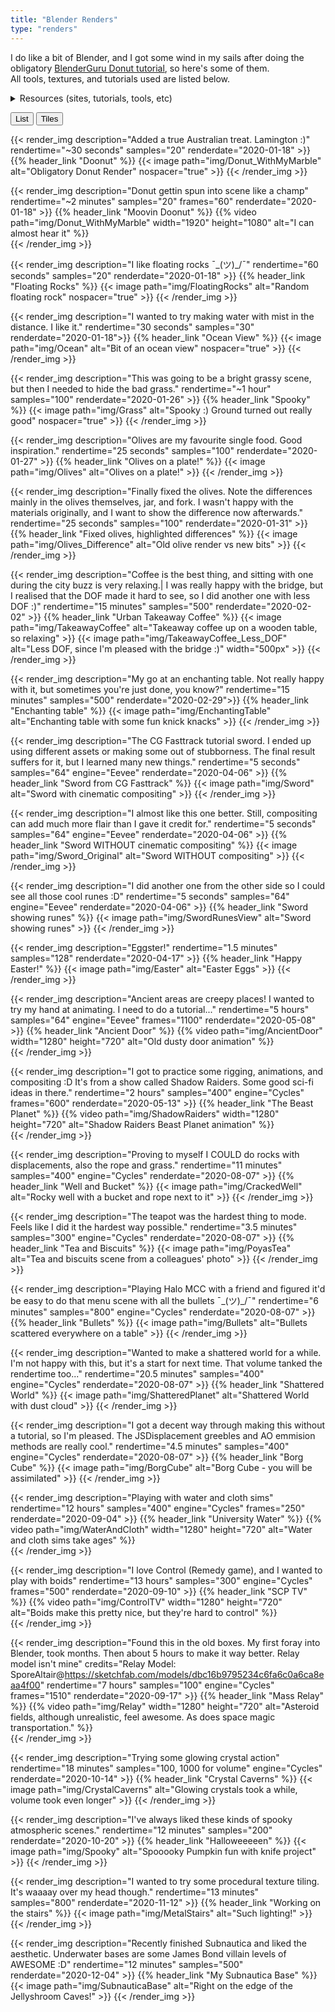 ```yaml
---
title: "Blender Renders"
type: "renders"
---
```


I do like a bit of Blender, and I got some wind in my sails after doing the obligatory [BlenderGuru Donut tutorial](https://www.youtube.com/watch?v=TPrnSACiTJ4), so here's some of them.  
All tools, textures, and tutorials used are listed below.    

<!--more-->  

<details class="render-resources">
  <summary>Resources (sites, tutorials, tools, etc)</summary>
  <h2>Sites</h2>

  - [Poligon](https://www.poliigon.com/)  
  - [HDRIHaven](https://hdrihaven.com/)  
  - [Quixel](https://quixel.com/megascans/home/)
  - Models: [Mixamo](https://www.mixamo.com/)   

  <h2>Tools</h2>

  - [Blender](https://www.blender.org/) - Makes all this possible  
  - [Paint.NET](https://www.getpaint.net/) - Easy quick image editor  
  - [GIMP](https://www.gimp.org/) - xplat alternative  
  - [JSDisplacement](https://windmillart.net/?p=jsplacement) - Greeble generator  

  <h2>Tutorials</h2>

  - [The infamous doughnut](https://www.youtube.com/watch?v=TPrnSACiTJ4) - You gotta do it!  
  - [Anvil](https://www.youtube.com/watch?v=yi87Dap_WOc) - Modelling  
  - [Sword](https://www.youtube.com/watch?v=zHv4VDoCwYc) - Eevee
  - [Borg Cube](https://www.blendernation.com/2020/04/08/create-a-borg-cube-using-displacements/)  - Cool displacements  
</details>

<p class="render-toggle-buttons">
  <button id="render-list-button" class="selected" onclick="toggleRenderDisplay()">
    List
  </button>
  <button id="render-tiles-button" onclick="toggleRenderDisplay()">
    Tiles
  </button>
</p>

<div class="render-images" id="render-images">
{{< render_img description="Added a true Australian treat. Lamington :)" rendertime="~30 seconds" samples="20" renderdate="2020-01-18" >}}
{{% header_link "Doonut" %}}
{{< image path="img/Donut_WithMyMarble" alt="Obligatory Donut Render" nospacer="true" >}}
{{< /render_img >}}  

{{< render_img description="Donut gettin spun into scene like a champ" rendertime="~2 minutes" samples="20" frames="60" renderdate="2020-01-18" >}}
{{% header_link "Moovin Doonut" %}}
{{% video path="img/Donut_WithMyMarble" width="1920" height="1080" alt="I can almost hear it" %}}  
{{< /render_img >}}

{{< render_img description="I like floating rocks ¯\_(ツ)_/¯" rendertime="60 seconds" samples="20" renderdate="2020-01-18" >}}
{{% header_link "Floating Rocks" %}}
{{< image path="img/FloatingRocks" alt="Random floating rock" nospacer="true" >}}
{{< /render_img >}}  

{{< render_img description="I wanted to try making water with mist in the distance. I like it." rendertime="30 seconds" samples="30"  renderdate="2020-01-18">}}
{{% header_link "Ocean View" %}}
{{< image path="img/Ocean" alt="Bit of an ocean view" nospacer="true" >}}
{{< /render_img >}}  

{{< render_img description="This was going to be a bright grassy scene, but then I needed to hide the bad grass." rendertime="~1 hour" samples="100" renderdate="2020-01-26" >}}
{{% header_link "Spooky" %}}
{{< image path="img/Grass" alt="Spooky :) Ground turned out really good" nospacer="true" >}}
{{< /render_img >}}  

{{< render_img description="Olives are my favourite single food. Good inspiration." rendertime="25 seconds" samples="100" renderdate="2020-01-27" >}}
{{% header_link "Olives on a plate!" %}}
{{< image path="img/Olives" alt="Olives on a plate!" >}}
{{< /render_img >}}  

{{< render_img description="Finally fixed the olives. Note the differences mainly in the olives themselves, jar, and fork. I wasn't happy with the materials originally, and I want to show the difference now afterwards." rendertime="25 seconds" samples="100" renderdate="2020-01-31" >}}
{{% header_link "Fixed olives, highlighted differences" %}}
{{< image path="img/Olives_Difference" alt="Old olive render vs new bits" >}}
{{< /render_img >}}  

{{< render_img description="Coffee is the best thing, and sitting with one during the city buzz is very relaxing.| I was really happy with the bridge, but I realised that the DOF made it hard to see, so I did another one with less DOF :)" rendertime="15 minutes" samples="500" renderdate="2020-02-02" >}}
{{% header_link "Urban Takeaway Coffee" %}}
{{< image path="img/TakeawayCoffee" alt="Takeaway coffee up on a wooden table, so relaxing" >}}
{{< image path="img/TakeawayCoffee_Less_DOF" alt="Less DOF, since I'm pleased with the bridge :)" width="500px" >}}
{{< /render_img >}}  

{{< render_img description="My go at an enchanting table. Not really happy with it, but sometimes you're just done, you know?" rendertime="15 minutes" samples="500" renderdate="2020-02-29">}}
{{% header_link "Enchanting table" %}}
{{< image path="img/EnchantingTable" alt="Enchanting table with some fun knick knacks" >}}
{{< /render_img >}}

{{< render_img description="The CG Fasttrack tutorial sword. I ended up using different assets or making some out of stubborness. The final result suffers for it, but I learned many new things." rendertime="5 seconds" samples="64" engine="Eevee" renderdate="2020-04-06" >}}
{{% header_link "Sword from CG Fasttrack" %}}
{{< image path="img/Sword" alt="Sword with cinematic compositing" >}}
{{< /render_img >}}

{{< render_img description="I almost like this one better. Still, compositing can add much more flair than I gave it credit for." rendertime="5 seconds" samples="64" engine="Eevee" renderdate="2020-04-06" >}}
{{% header_link "Sword WITHOUT cinematic compositing" %}}
{{< image path="img/Sword_Original" alt="Sword WITHOUT compositing" >}}
{{< /render_img >}}

{{< render_img description="I did another one from the other side so I could see all those cool runes :D" rendertime="5 seconds" samples="64" engine="Eevee" renderdate="2020-04-06" >}}
{{% header_link "Sword showing runes" %}}
{{< image path="img/SwordRunesView" alt="Sword showing runes" >}}
{{< /render_img >}}   

{{< render_img description="Eggster!" rendertime="1.5 minutes" samples="128" renderdate="2020-04-17" >}}
{{% header_link "Happy Easter!" %}}
{{< image path="img/Easter" alt="Easter Eggs" >}}
{{< /render_img >}}

{{< render_img description="Ancient areas are creepy places! I wanted to try my hand at animating. I need to do a tutorial..." rendertime="5 hours" samples="64" engine="Eevee" frames="1100" renderdate="2020-05-08" >}}
{{% header_link "Ancient Door" %}}
{{% video path="img/AncientDoor" width="1280" height="720" alt="Old dusty door animation" %}}  
{{< /render_img >}}

{{< render_img description="I got to practice some rigging, animations, and compositing :D It's from a show called Shadow Raiders. Some good sci-fi ideas in there." rendertime="2 hours" samples="400" engine="Cycles" frames="600" renderdate="2020-05-13" >}}
{{% header_link "The Beast Planet" %}}
{{% video path="img/ShadowRaiders" width="1280" height="720" alt="Shadow Raiders Beast Planet animation" %}}  
{{< /render_img >}}

{{< render_img description="Proving to myself I COULD do rocks with displacements, also the rope and grass." rendertime="11 minutes" samples="400" engine="Cycles" renderdate="2020-08-07" >}}
{{% header_link "Well and Bucket" %}}
{{< image path="img/CrackedWell" alt="Rocky well with a bucket and rope next to it" >}}
{{< /render_img >}}

{{< render_img description="The teapot was the hardest thing to mode. Feels like I did it the hardest way possible." rendertime="3.5 minutes" samples="300" engine="Cycles" renderdate="2020-08-07" >}}
{{% header_link "Tea and Biscuits" %}}
{{< image path="img/PoyasTea" alt="Tea and biscuits scene from a colleagues' photo" >}}
{{< /render_img >}}

{{< render_img description="Playing Halo MCC with a friend and figured it'd be easy to do that menu scene with all the bullets ¯\_(ツ)_/¯" rendertime="6 minutes" samples="800" engine="Cycles" renderdate="2020-08-07" >}}
{{% header_link "Bullets" %}}
{{< image path="img/Bullets" alt="Bullets scattered everywhere on a table" >}}
{{< /render_img >}}

{{< render_img description="Wanted to make a shattered world for a while. I'm not happy with this, but it's a start for next time. That volume tanked the rendertime too..." rendertime="20.5 minutes" samples="400" engine="Cycles" renderdate="2020-08-07" >}}
{{% header_link "Shattered World" %}}
{{< image path="img/ShatteredPlanet" alt="Shattered World with dust cloud" >}}
{{< /render_img >}}

{{< render_img description="I got a decent way through making this without a tutorial, so I'm pleased. The JSDisplacement greebles and AO emmision methods are really cool." rendertime="4.5 minutes" samples="400" engine="Cycles" renderdate="2020-08-07" >}}
{{% header_link "Borg Cube" %}}
{{< image path="img/BorgCube" alt="Borg Cube - you will be assimilated" >}}
{{< /render_img >}}

{{< render_img description="Playing with water and cloth sims" rendertime="12 hours" samples="400" engine="Cycles" frames="250" renderdate="2020-09-04" >}}
{{% header_link "University Water" %}}
{{% video path="img/WaterAndCloth" width="1280" height="720" alt="Water and cloth sims take ages" %}}  
{{< /render_img >}}

{{< render_img description="I love Control (Remedy game), and I wanted to play with boids" rendertime="13 hours" samples="300" engine="Cycles" frames="500" renderdate="2020-09-10" >}}
{{% header_link "SCP TV" %}}
{{% video path="img/ControlTV" width="1280" height="720" alt="Boids make this pretty nice, but they're hard to control" %}}  
{{< /render_img >}}

{{< render_img description="Found this in the old boxes. My first foray into Blender, took months. Then about 5 hours to make it way better. Relay model isn't mine" credits="Relay Model: SporeAltair@https://sketchfab.com/models/dbc16b9795234c6fa6c0a6ca8eaa4f00" rendertime="7 hours" samples="100" engine="Cycles" frames="1510" renderdate="2020-09-17" >}}
{{% header_link "Mass Relay" %}}
{{% video path="img/Relay" width="1280" height="720" alt="Asteroid fields, although unrealistic, feel awesome. As does space magic transportation." %}}  
{{< /render_img >}}

{{< render_img description="Trying some glowing crystal action" rendertime="18 minutes" samples="100, 1000 for volume" engine="Cycles" renderdate="2020-10-14" >}}
{{% header_link "Crystal Caverns" %}}
{{< image path="img/CrystalCaverns" alt="Glowing crystals took a while, volume took even longer" >}}
{{< /render_img >}}

{{< render_img description="I've always liked these kinds of spooky atmospheric scenes." rendertime="12 minutes" samples="200" renderdate="2020-10-20" >}}
{{% header_link "Halloweeeeen" %}}
{{< image path="img/Spooky" alt="Spooooky Pumpkin fun with knife project" >}}
{{< /render_img >}}

{{< render_img description="I wanted to try some procedural texture tiling. It's waaaay over my head though." rendertime="13 minutes" samples="800" renderdate="2020-11-12" >}}
{{% header_link "Working on the stairs" %}}
{{< image path="img/MetalStairs" alt="Such lighting!" >}}
{{< /render_img >}}

{{< render_img description="Recently finished Subnautica and liked the aesthetic. Underwater bases are some James Bond villain levels of AWESOME :D" rendertime="12 minutes" samples="500" renderdate="2020-12-04" >}}
{{% header_link "My Subnautica Base" %}}
{{< image path="img/SubnauticaBase" alt="Right on the edge of the Jellyshroom Caves!" >}}
{{< /render_img >}}


</div>